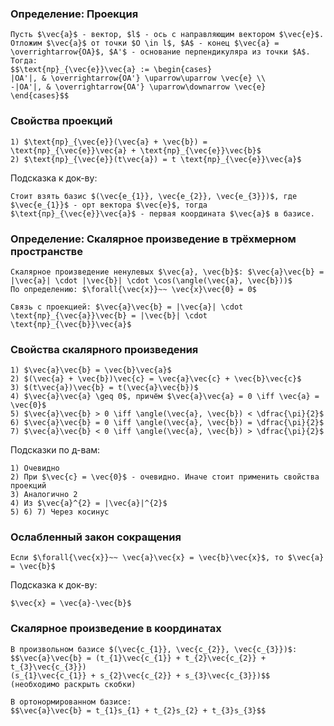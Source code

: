 ### Определение: Проекция
```spoiler-markdown
Пусть $\vec{a}$ - вектор, $l$ - ось с направляющим вектором $\vec{e}$. Отложим $\vec{a}$ от точки $O \in l$, $A$ - конец $\vec{a} = \overrightarrow{OA}$, $A'$ - основание перпендикуляра из точки $A$. Тогда:
$$\text{пр}_{\vec{e}}\vec{a} := \begin{cases}
|OA'|, & \overrightarrow{OA'} \uparrow\uparrow \vec{e} \\
-|OA'|, & \overrightarrow{OA'} \uparrow\downarrow \vec{e}
\end{cases}$$
```

### Свойства проекций
```spoiler-markdown
1) $\text{пр}_{\vec{e}}(\vec{a} + \vec{b}) = \text{пр}_{\vec{e}}\vec{a} + \text{пр}_{\vec{e}}\vec{b}$
2) $\text{пр}_{\vec{e}}(t\vec{a}) = t \text{пр}_{\vec{e}}\vec{a}$
```

Подсказка к док-ву:
```spoiler-markdown
Стоит взять базис $(\vec{e_{1}}, \vec{e_{2}}, \vec{e_{3}})$, где $\vec{e_{1}}$ - орт вектора $\vec{e}$, тогда $\text{пр}_{\vec{e}}\vec{a}$ - первая координата $\vec{a}$ в базисе.
```

### Определение: Скалярное произведение в трёхмерном пространстве
```spoiler-markdown
Скалярное произведение ненулевых $\vec{a}, \vec{b}$: $\vec{a}\vec{b} = |\vec{a}| \cdot |\vec{b}| \cdot \cos(\angle(\vec{a}, \vec{b}))$
По определению: $\forall{\vec{x}}~~ \vec{x}\vec{0} = 0$

Связь с проекцией: $\vec{a}\vec{b} = |\vec{a}| \cdot \text{пр}_{\vec{a}}\vec{b} = |\vec{b}| \cdot \text{пр}_{\vec{b}}\vec{a}$
```

### Свойства скалярного произведения
```spoiler-markdown
1) $\vec{a}\vec{b} = \vec{b}\vec{a}$
2) $(\vec{a} + \vec{b})\vec{c} = \vec{a}\vec{c} + \vec{b}\vec{c}$
3) $(t\vec{a})\vec{b} = t(\vec{a}\vec{b})$
4) $\vec{a}\vec{a} \geq 0$, причём $\vec{a}\vec{a} = 0 \iff \vec{a} = \vec{0}$
5) $\vec{a}\vec{b} > 0 \iff \angle(\vec{a}, \vec{b}) < \dfrac{\pi}{2}$
6) $\vec{a}\vec{b} = 0 \iff \angle(\vec{a}, \vec{b}) = \dfrac{\pi}{2}$
7) $\vec{a}\vec{b} < 0 \iff \angle(\vec{a}, \vec{b}) > \dfrac{\pi}{2}$
```

Подсказки по д-вам:
```spoiler-markdown
1) Очевидно
2) При $\vec{c} = \vec{0}$ - очевидно. Иначе стоит применить свойства проекций
3) Аналогично 2
4) Из $\vec{a}^{2} = |\vec{a}|^{2}$
5) 6) 7) Через косинус
```

### Ослабленный закон сокращения
```spoiler-markdown
Если $\forall{\vec{x}}~~ \vec{a}\vec{x} = \vec{b}\vec{x}$, то $\vec{a} = \vec{b}$
```

Подсказка к док-ву:
```spoiler-markdown
$\vec{x} = \vec{a}-\vec{b}$
```

### Скалярное произведение в координатах
```spoiler-markdown
В произвольном базисе $(\vec{c_{1}}, \vec{c_{2}}, \vec{c_{3}})$:
$$\vec{a}\vec{b} = (t_{1}\vec{c_{1}} + t_{2}\vec{c_{2}} + t_{3}\vec{c_{3}})
(s_{1}\vec{c_{1}} + s_{2}\vec{c_{2}} + s_{3}\vec{c_{3}})$$
(необходимо раскрыть скобки)

В ортонормированном базисе:
$$\vec{a}\vec{b} = t_{1}s_{1} + t_{2}s_{2} + t_{3}s_{3}$$
```